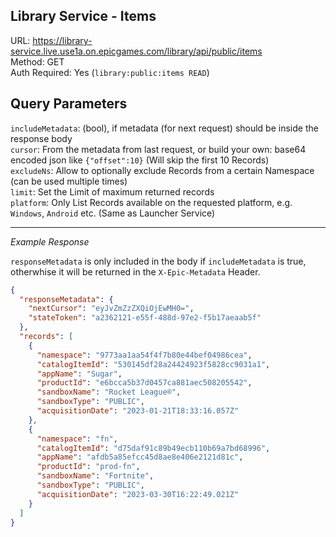## Library Service - Items

URL: https://library-service.live.use1a.on.epicgames.com/library/api/public/items \
Method: GET \
Auth Required: Yes (`library:public:items READ`)

## Query Parameters

`includeMetadata`: (bool), if metadata (for next request) should be inside the response body <br/>
`cursor`: From the metadata from last request, or build your own: base64 encoded json like `{"offset":10}` (Will skip the first 10 Records) <br/>
`excludeNs`: Allow to optionally exclude Records from a certain Namespace (can be used multiple times) <br/>
`limit`: Set the Limit of maximum returned records <br/>
`platform`: Only List Records available on the requested platform, e.g. `Windows`, `Android` etc. (Same as Launcher Service)

---

_Example Response_

`responseMetadata` is only included in the body if `includeMetadata` is true, otherwhise it will be returned in the `X-Epic-Metadata` Header.

```json
{
  "responseMetadata": {
    "nextCursor": "eyJvZmZzZXQiOjEwMH0=",
    "stateToken": "a2362121-e55f-488d-97e2-f5b17aeaab5f"
  },
  "records": [
    {
      "namespace": "9773aa1aa54f4f7b80e44bef04986cea",
      "catalogItemId": "530145df28a24424923f5828cc9031a1",
      "appName": "Sugar",
      "productId": "e6bcca5b37d0457ca881aec508205542",
      "sandboxName": "Rocket League®",
      "sandboxType": "PUBLIC",
      "acquisitionDate": "2023-01-21T18:33:16.057Z"
    },
    {
      "namespace": "fn",
      "catalogItemId": "d75daf91c89b49ecb110b69a7bd68996",
      "appName": "afdb5a85efcc45d8ae8e406e2121d81c",
      "productId": "prod-fn",
      "sandboxName": "Fortnite",
      "sandboxType": "PUBLIC",
      "acquisitionDate": "2023-03-30T16:22:49.021Z"
    }
  ]
}
```
